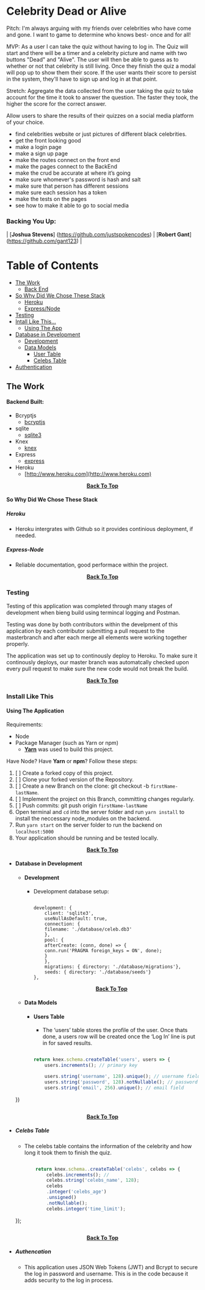# Celebrity Dead or Alive 

Pitch: I'm always arguing with my friends over celebrities who have come and gone. I want to game to determine who knows best- once and for all!


MVP: As a user I can take the quiz without having to log in. The Quiz will start and there will be a timer and a celebrity picture and name with two buttons "Dead" and "Alive". The user will then be able to guess as to whether or not that celebrity is still living. Once they finish the quiz a modal will pop up to show them their score. If the user wants their score to persist in the system, they'll have to sign up and log in at that point.

Stretch: Aggregate the data collected from the user taking the quiz to take account for the time it took to answer the question. The faster they took, the higher the score for the correct answer.

Allow users to share the results of their quizzes on a social media platform of your choice.

- find celebrities website or just pictures of different black celebrities.
- get the front looking good
- make a login page
- make a sign up page
- make the routes connect on the front end
- make the pages connect to the BackEnd
- make the crud be accurate at where it’s going
- make sure whomever's password is hash and salt
- make sure that person has different sessions
- make sure each session has a token
- make the tests on the pages
- see how to make it able to go to social media

### Backing You Up: 

| [**Joshua Stevens**] (https://github.com/justspokencodes) | [**Robert Gant**] (https://github.com/gant123) |

# Table of Contents 
- [The Work](#the-work)
    - [Back End](#backend-built)
- [So Why Did We Chose These Stack](#so-why-stack)
    - [Heroku](#heroku)
    - [Express/Node](#express-node)
- [Testing](#testing)
- [Intall Like This...](#install-like-this)
    - [Using The App](#using-the-app)
- [Database in Development](#database)
    - [Development](#development)
    - [Data Models](#data-models)
        - [User Table](#user-table)
        - [Celebs Table](#celeb-table)
- [Authentication](#authentication)

## The Work

#### Backend Built: 

- Bcryptjs 
    - [bcryptjs](https://www.npmjs.com/package/bcryptjs)
- sqlite 
    - [sqlite3](https://www.npmjs.com/package/sqlite3)
- Knex
    - [knex](https://github.com/tgriesser/knex)
- Express
    - [express](https://expressjs.com/en/starter/installing.html)
- Heroku
    - [http://www.heroku.com](http://www.heroku.com)

<p align="center"><a href="#table-of-contents"><strong>Back To Top</strong></a></p> 

#### So Why Did We Chose These Stack 

##### Heroku 
- Heroku intergrates with Github so it provides continious deployment, if needed.

##### Express-Node 
- Reliable documentation, good performace within the project.

<p align="center"><a href="#table-of-contents"><strong>Back To Top</strong></a></p>

### Testing 

Testing of this application was completed through many stages of development when bieng build using termincal logging and Postman.

Testing was done by both contributors within  the develpment of this application by each contributor submitting a pull request to the masterbranch and after each merge all elements were working together properly.

The application was set up to continously deploy to Heroku. To make sure it continously deploys, our master branch was automatcally checked upon every pull request to make sure the new code would not break the build.

<p align="center"><a href="#table-of-contents"><strong>Back To Top</strong></a></p>

### Install Like This 

#### Using The Application 

Requirements: 
- Node 
- Package Manager (such as Yarn or npm)
    - [**Yarn**](https://yarnpkg.com/en/) was used to build this project.

Have Node? Have **Yarn** or **npm**? 
Follow these steps: 

1. [ ] Create a forked copy of this project.
2. [ ] Clone your forked version of the Repository.
3. [ ] Create a new Branch on the clone: git checkout -b `firstName-lastName`.
4. [ ] Implement the project on this Branch, committing changes regularly.
5. [ ] Push commits: git push origin `firstName-lastName`
6. Open terminal and `cd` into the server folder and run `yarn install` to install the neccessary node_modules on the backend.
7. Run `yarn start` on the server folder to run the backend on `localhost:5000`
8. Your application should be running and be tested locally.

<p align="center"><a href="#table-of-contents"><strong>Back To Top</strong></a></p>

* #### Database in Development

    - #### Development 
        - Development database setup:
            ```

            development: {
                client: 'sqlite3',
                useNullAsDefault: true,
                connection: {
                filename: './database/celeb.db3'
                },
                pool: {
                afterCreate: (conn, done) => {
                conn.run('PRAGMA foreign_keys = ON', done);
                }
                },
                migrations: { directory: './database/migrations'},
                seeds: { directory: './database/seeds'}
            }, 
            ```
        <p align="center"><a href="#table-of-contents"><strong>Back To Top</strong></a></p>

    - #### Data Models

        - #### Users Table 
            * The ‘users’ table stores the profile of the user. Once thats done, a users row will be created once the ‘Log In’ line is put in for saved results.

            ```js

            return knex.schema.createTable('users', users => {
                users.increments(); // primary key 

                users.string('username', 128).unique(); // username field
                users.string('password', 128).notNullable(); // password field
                users.string('email', 256).unique(); // email field 
    })
    ```
<p align="center"><a href="#table-of-contents"><strong>Back To Top</strong></a></p>

- ##### Celebs Table 

    * The celebs table contains the information of the celebrity and how long it took them to finish the quiz.

        ```js

            return knex.schema..createTable('celebs', celebs => {
                celebs.increments(); // 
                celebs.string('celebs_name', 128);
                celebs
                .integer('celebs_age')
                .unsigned()
                .notNullable();
                celebs.integer('time_limit');

    });
    ```
<p align="center"><a href="#table-of-contents"><strong>Back To Top</strong></a></p>

- ##### Authencation 
    * This application uses JSON Web Tokens (JWT) and Bcrypt to secure the log in password and username. This is in the code because it adds security to the log in process. 